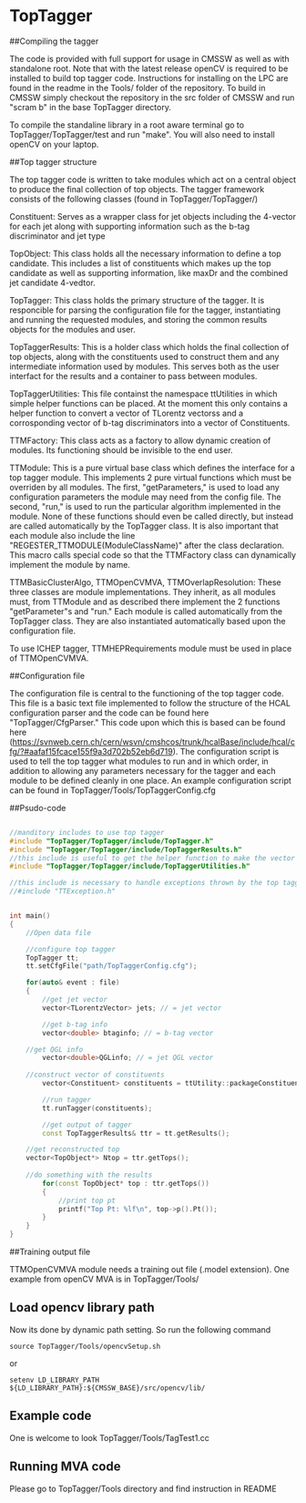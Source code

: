 # TopTagger

##Compiling the tagger

The code is provided with full support for usage in CMSSW as well as with standalone root.  Note that with the latest release openCV is required to be installed to build top tagger code.  Instructions for installing on the LPC are found in the readme in the Tools/ folder of the repository.  To build in CMSSW simply checkout the repository in the src folder of CMSSW and run "scram b" in the base TopTagger directory.  

To compile the standaline library in a root aware terminal go to TopTagger/TopTagger/test and run "make".  You will also need to install openCV on your laptop.

##Top tagger structure 

The top tagger code is written to take modules which act on a central object to produce the final collection of top objects.  The tagger framework consists of the following classes (found in TopTagger/TopTagger/)

Constituent:
Serves as a wrapper class for jet objects including the 4-vector for each jet along with supporting information such as the b-tag discriminator and jet type

TopObject:
This class holds all the necessary information to define a top candidate.  This includes a list of constituents which makes up the top candidate as well as supporting information, like maxDr and the combined jet candidate 4-vedtor.

TopTagger:
This class holds the primary structure of the tagger.  It is responcible for parsing the configuration file for the tagger, instantiating and running the requested modules, and storing the common results objects for the modules and user.  

TopTaggerResults:
This is a holder class which holds the final collection of top objects, along with the constituents used to construct them and any intermediate information used by modules.  This serves both as the user interfact for the results and a container to pass between modules.  

TopTaggerUtilities:
This file containst the namespace ttUtilities in which simple helper functions can be placed.  At the moment this only contains a helper function to convert a vector of TLorentz vectorss and a corrosponding vector of b-tag discriminators into a vector of Constituents.  

TTMFactory:
This class acts as a factory to allow dynamic creation of modules.  Its functioning should be invisible to the end user.  

TTModule:
This is a pure virtual base class which defines the interface for a top tagger module.  This implements 2 pure virtual functions which must be overriden by all modules.  The first, "getParameters," is used to load any configuration parameters the module may need from the config file.  The second, "run," is used to run the particular algorithm implemented in the module.  None of these functions should even be called directly, but instead are called automatically by the TopTagger class.  It is also important that each module also include the line "REGESTER_TTMODULE(ModuleClassName)" after the class declaration.  This macro calls special code so that the TTMFactory class can dynamically implement the module by name.  

TTMBasicClusterAlgo, TTMOpenCVMVA, TTMOverlapResolution:
These three classes are module implementations.  They inherit, as all modules must, from TTModule and as described there implement the 2 functions "getParameter"s and "run."  Each module is called automatically from the TopTagger class.  They are also instantiated automatically based upon the configuration file.  

To use ICHEP tagger, TTMHEPRequirements module must be used in place of TTMOpenCVMVA.

##Configuration file 

The configuration file is central to the functioning of the top tagger code.  This file is a basic text file implemented to follow the structure of the HCAL configuration parser and the code can be found here "TopTagger/CfgParser."  This code upon which this is based can be found here (https://svnweb.cern.ch/cern/wsvn/cmshcos/trunk/hcalBase/include/hcal/cfg/?#aafaf15fcace155f9a3d702b52eb6d719).  The configuration script is used to tell the top tagger what modules to run and in which order, in addition to allowing any parameters necessary for the tagger and each module to be defined cleanly in one place.  An example configuration script can be found in TopTagger/Tools/TopTaggerConfig.cfg

##Psudo-code

```c++

//manditory includes to use top tagger
#include "TopTagger/TopTagger/include/TopTagger.h"
#include "TopTagger/TopTagger/include/TopTaggerResults.h"
//this include is useful to get the helper function to make the vector of constituents
#include "TopTagger/TopTagger/include/TopTaggerUtilities.h"

//this include is necessary to handle exceptions thrown by the top tagger code
//#include "TTException.h"


int main()
{
    //Open data file

    //configure top tagger
    TopTagger tt;
    tt.setCfgFile("path/TopTaggerConfig.cfg");

    for(auto& event : file)
    {
        //get jet vector
        vector<TLorentzVector> jets; // = jet vector

        //get b-tag info
        vector<double> btaginfo; // = b-tag vector

	//get QGL info
        vector<double>QGLinfo; // = jet QGL vector
 
	//construct vector of constituents 
        vector<Constituent> constituents = ttUtility::packageConstituents(jets, btaginfo, QGLinfo);

        //run tagger
        tt.runTagger(constituents);

        //get output of tagger
        const TopTaggerResults& ttr = tt.getResults();

	//get reconstructed top
	vector<TopObject*> Ntop = ttr.getTops();	
        
	//do something with the results
        for(const TopObject* top : ttr.getTops())
        {
            //print top pt
            printf("Top Pt: %lf\n", top->p().Pt());
        }
    }
}

```

##Training output file

TTMOpenCVMVA module needs a training out file (.model extension). One example from openCV MVA is in TopTagger/Tools/

## Load opencv library path

Now its done by dynamic path setting. So run the following command

```
source TopTagger/Tools/opencvSetup.sh
```
or 
```
setenv LD_LIBRARY_PATH ${LD_LIBRARY_PATH}:${CMSSW_BASE}/src/opencv/lib/
```

## Example code

One is welcome to look TopTagger/Tools/TagTest1.cc


## Running MVA code

Please go to TopTagger/Tools directory and find instruction in README





